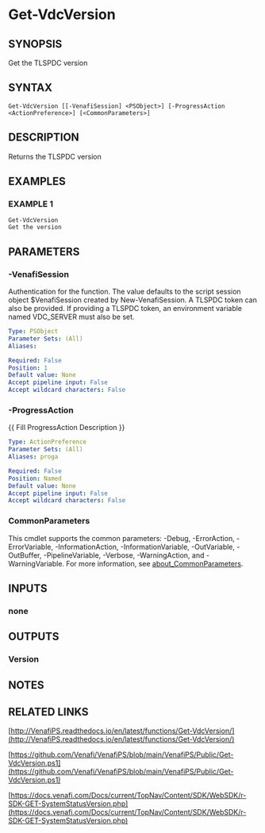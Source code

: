 # Get-VdcVersion

## SYNOPSIS
Get the TLSPDC version

## SYNTAX

```
Get-VdcVersion [[-VenafiSession] <PSObject>] [-ProgressAction <ActionPreference>] [<CommonParameters>]
```

## DESCRIPTION
Returns the TLSPDC version

## EXAMPLES

### EXAMPLE 1
```
Get-VdcVersion
Get the version
```

## PARAMETERS

### -VenafiSession
Authentication for the function.
The value defaults to the script session object $VenafiSession created by New-VenafiSession.
A TLSPDC token can also be provided.
If providing a TLSPDC token, an environment variable named VDC_SERVER must also be set.

```yaml
Type: PSObject
Parameter Sets: (All)
Aliases:

Required: False
Position: 1
Default value: None
Accept pipeline input: False
Accept wildcard characters: False
```

### -ProgressAction
{{ Fill ProgressAction Description }}

```yaml
Type: ActionPreference
Parameter Sets: (All)
Aliases: proga

Required: False
Position: Named
Default value: None
Accept pipeline input: False
Accept wildcard characters: False
```

### CommonParameters
This cmdlet supports the common parameters: -Debug, -ErrorAction, -ErrorVariable, -InformationAction, -InformationVariable, -OutVariable, -OutBuffer, -PipelineVariable, -Verbose, -WarningAction, and -WarningVariable. For more information, see [about_CommonParameters](http://go.microsoft.com/fwlink/?LinkID=113216).

## INPUTS

### none
## OUTPUTS

### Version
## NOTES

## RELATED LINKS

[http://VenafiPS.readthedocs.io/en/latest/functions/Get-VdcVersion/](http://VenafiPS.readthedocs.io/en/latest/functions/Get-VdcVersion/)

[https://github.com/Venafi/VenafiPS/blob/main/VenafiPS/Public/Get-VdcVersion.ps1](https://github.com/Venafi/VenafiPS/blob/main/VenafiPS/Public/Get-VdcVersion.ps1)

[https://docs.venafi.com/Docs/current/TopNav/Content/SDK/WebSDK/r-SDK-GET-SystemStatusVersion.php](https://docs.venafi.com/Docs/current/TopNav/Content/SDK/WebSDK/r-SDK-GET-SystemStatusVersion.php)

